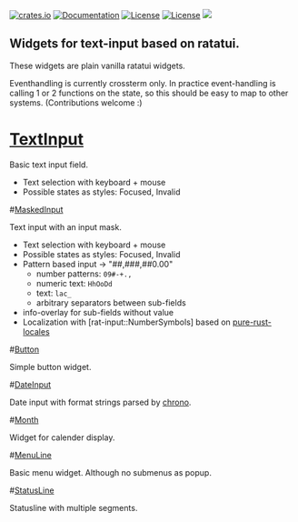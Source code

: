 [![crates.io](https://img.shields.io/crates/v/rat-input.svg)](https://crates.io/crates/rat-input)
[![Documentation](https://docs.rs/rat-input/badge.svg)](https://docs.rs/rat-input)
[![License](https://img.shields.io/badge/license-MIT-blue.svg)](https://opensource.org/licenses/MIT)
[![License](https://img.shields.io/badge/license-APACHE-blue.svg)](https://www.apache.org/licenses/LICENSE-2.0)
![](https://tokei.rs/b1/github/thscharler/rat-input)

## Widgets for text-input based on ratatui.

These widgets are plain vanilla ratatui widgets.

Eventhandling is currently crossterm only.
In practice event-handling is calling 1 or 2 functions on the state, so this
should be easy to map to other systems. (Contributions welcome :)

# [TextInput](crate::input::TextInput)

Basic text input field.

* Text selection with keyboard + mouse
* Possible states as styles: Focused, Invalid

#[MaskedInput](crate::masked_input::MaskedInput)

Text input with an input mask.

* Text selection with keyboard + mouse
* Possible states as styles: Focused, Invalid
* Pattern based input -> "##,###,##0.00"
    * number patterns: `09#-+.,`
    * numeric text: `HhOoDd`
    * text: `lac_`
    * arbitrary separators between sub-fields
* info-overlay for sub-fields without value
* Localization with [rat-input::NumberSymbols] based on [pure-rust-locales](pure-rust-locales)

#[Button](crate::button::Button)

Simple button widget.

#[DateInput](crate::date_input::)

Date input with format strings parsed by [chrono](chrono).

#[Month](crate::calender::)

Widget for calender display.

#[MenuLine](crate::menuline::)

Basic menu widget. Although no submenus as popup.

#[StatusLine](crate::statusline::)

Statusline with multiple segments.

